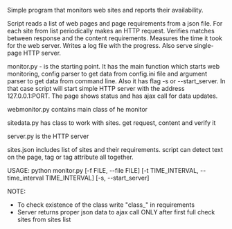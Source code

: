 Simple program that monitors web sites and reports their availability.

Script reads a list of web pages and page requirements from a json file. For each site from list periodically makes an HTTP request. Verifies matches between response and the content requirements. Measures the time it took for the web server. Writes a log file with the progress. Also serve single-page HTTP server.

monitor.py - is the starting point. It has the main function which starts web monitoring, config parser to get data from config.ini file and argument parser to get data from command line. Also it has flag -s or --start_server. In that case script will start simple HTTP server with the address 127.0.0.1:PORT. The page shows status and has ajax call for data updates.

webmonitor.py contains main class of he monitor

sitedata.py has class to work with sites. get request, content and verify it

server.py is the HTTP server

sites.json includes list of sites and their requirements. script can detect text on the page, tag or tag attribute all together.

USAGE:
python monitor.py [-f FILE, --file FILE] [-t TIME_INTERVAL, --time_interval TIME_INTERVAL] [-s, --start_server]

NOTE:
- To check existence of the class write "class_" in requirements
- Server returns proper json data to ajax call ONLY after first full check sites from sites list
